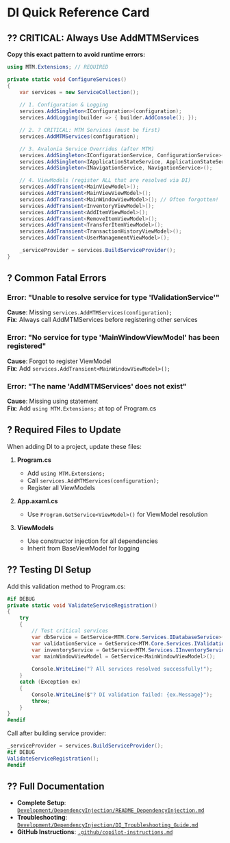 # DI Quick Reference Card

## ?? CRITICAL: Always Use AddMTMServices

**Copy this exact pattern to avoid runtime errors:**

```csharp
using MTM.Extensions; // REQUIRED

private static void ConfigureServices()
{
    var services = new ServiceCollection();
    
    // 1. Configuration & Logging
    services.AddSingleton<IConfiguration>(configuration);
    services.AddLogging(builder => { builder.AddConsole(); });

    // 2. ? CRITICAL: MTM Services (must be first)
    services.AddMTMServices(configuration);

    // 3. Avalonia Service Overrides (after MTM)
    services.AddSingleton<IConfigurationService, ConfigurationService>();
    services.AddSingleton<IApplicationStateService, ApplicationStateService>();
    services.AddSingleton<INavigationService, NavigationService>();

    // 4. ViewModels (register ALL that are resolved via DI)
    services.AddTransient<MainViewModel>();
    services.AddTransient<MainViewViewModel>();
    services.AddTransient<MainWindowViewModel>(); // Often forgotten!
    services.AddTransient<InventoryViewModel>();
    services.AddTransient<AddItemViewModel>();
    services.AddTransient<RemoveItemViewModel>();
    services.AddTransient<TransferItemViewModel>();
    services.AddTransient<TransactionHistoryViewModel>();
    services.AddTransient<UserManagementViewModel>();

    _serviceProvider = services.BuildServiceProvider();
}
```

## ? Common Fatal Errors

### Error: "Unable to resolve service for type 'IValidationService'"
**Cause**: Missing `services.AddMTMServices(configuration);`  
**Fix**: Always call AddMTMServices before registering other services

### Error: "No service for type 'MainWindowViewModel' has been registered"
**Cause**: Forgot to register ViewModel  
**Fix**: Add `services.AddTransient<MainWindowViewModel>();`

### Error: "The name 'AddMTMServices' does not exist"
**Cause**: Missing using statement  
**Fix**: Add `using MTM.Extensions;` at top of Program.cs

## ? Required Files to Update

When adding DI to a project, update these files:

1. **Program.cs**
   - Add `using MTM.Extensions;`
   - Call `services.AddMTMServices(configuration);`
   - Register all ViewModels

2. **App.axaml.cs**
   - Use `Program.GetService<ViewModel>()` for ViewModel resolution

3. **ViewModels**
   - Use constructor injection for all dependencies
   - Inherit from BaseViewModel for logging

## ?? Testing DI Setup

Add this validation method to Program.cs:

```csharp
#if DEBUG
private static void ValidateServiceRegistration()
{
    try
    {
        // Test critical services
        var dbService = GetService<MTM.Core.Services.IDatabaseService>();
        var validationService = GetService<MTM.Core.Services.IValidationService>();
        var inventoryService = GetService<MTM.Services.IInventoryService>();
        var mainWindowViewModel = GetService<MainWindowViewModel>();
        
        Console.WriteLine("? All services resolved successfully!");
    }
    catch (Exception ex)
    {
        Console.WriteLine($"? DI validation failed: {ex.Message}");
        throw;
    }
}
#endif
```

Call after building service provider:
```csharp
_serviceProvider = services.BuildServiceProvider();
#if DEBUG
ValidateServiceRegistration();
#endif
```

## ?? Full Documentation

- **Complete Setup**: [`Development/DependencyInjection/README_DependencyInjection.md`](README_DependencyInjection.md)
- **Troubleshooting**: [`Development/DependencyInjection/DI_Troubleshooting_Guide.md`](DI_Troubleshooting_Guide.md)
- **GitHub Instructions**: [`.github/copilot-instructions.md`](../../.github/copilot-instructions.md)